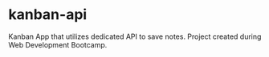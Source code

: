 # kanban-api
Kanban App that utilizes dedicated API to save notes. Project created during Web Development Bootcamp.
